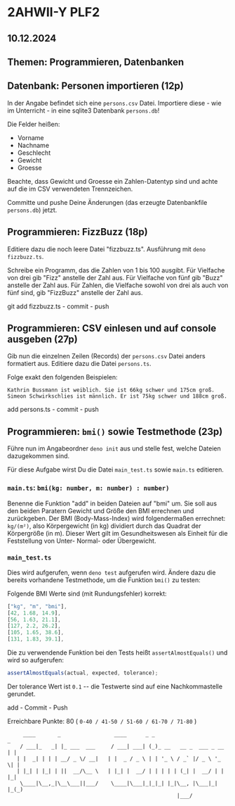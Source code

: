 # 2AHWII-Y PLF2

## 10.12.2024

## Themen: Programmieren, Datenbanken

## Datenbank: Personen importieren (12p)

In der Angabe befindet sich eine `persons.csv` Datei. Importiere diese - wie im Unterricht - in eine sqlite3 Datenbank `persons.db`!

Die Felder heißen:

- Vorname
- Nachname
- Geschlecht
- Gewicht
- Groesse

Beachte, dass Gewicht und Groesse ein Zahlen-Datentyp sind und achte auf die im CSV verwendeten Trennzeichen.

Committe und pushe Deine Änderungen (das erzeugte Datenbankfile `persons.db`) jetzt.

## Programmieren: FizzBuzz (18p)

Editiere dazu die noch leere Datei "fizzbuzz.ts". Ausführung mit `deno fizzbuzz.ts`.

Schreibe ein Programm, das die Zahlen von 1 bis 100 ausgibt.
Für Vielfache von drei gib "Fizz" anstelle der Zahl aus.
Für Vielfache von fünf gib "Buzz" anstelle der Zahl aus.
Für Zahlen, die Vielfache sowohl von drei als auch von fünf sind, gib "FizzBuzz" anstelle der Zahl aus.

git add fizzbuzz.ts - commit - push

## Programmieren: CSV einlesen und auf console ausgeben (27p)

Gib nun die einzelnen Zeilen (Records) der `persons.csv` Datei anders formatiert aus. Editiere dazu die Datei `persons.ts`.

Folge exakt den folgenden Beispielen:

```text
Kathrin Bussmann ist weiblich. Sie ist 66kg schwer und 175cm groß.
Simeon Schwirkschlies ist männlich. Er ist 75kg schwer und 188cm groß.
```

add persons.ts - commit - push

## Programmieren: `bmi()` sowie Testmethode (23p)

Führe nun im Angabeordner `deno init` aus und stelle fest, welche Dateien dazugekommen sind.

Für diese Aufgabe wirst Du die Datei `main_test.ts` sowie `main.ts` editieren.

### `main.ts`: `bmi(kg: number, m: number) : number)`

Benenne die Funktion "add" in beiden Dateien auf "bmi" um. Sie soll aus den beiden Paratern Gewicht und Größe den BMI errechnen und zurückgeben. Der BMI (Body-Mass-Index) wird folgendermaßen errechnet: `kg/(m²)`, also Körpergewicht (in kg) dividiert durch das Quadrat der Körpergröße (in m). Dieser Wert gilt im Gesundheitswesen als Einheit für die Feststellung von Unter- Normal- oder Übergewicht.

### `main_test.ts`

Dies wird aufgerufen, wenn `deno test` aufgerufen wird. Ändere dazu die bereits vorhandene Testmethode, um die Funktion `bmi()` zu testen:

Folgende BMI Werte sind (mit Rundungsfehler) korrekt:

```js
["kg", "m", "bmi"],
[42, 1.68, 14.9],
[56, 1.63, 21.1],
[127, 2.2, 26.2],
[105, 1.65, 38.6],
[131, 1.83, 39.1],
```

Die zu verwendende Funktion bei den Tests heißt `assertAlmostEquals()` und wird so aufgerufen:

```js
assertAlmostEquals(actual, expected, tolerance);
```

Der tolerance Wert ist `0.1` -- die Testwerte sind auf eine Nachkommastelle gerundet.

add - Commit - Push

Erreichbare Punkte: 80 ( `0-40 / 41-50 / 51-60 / 61-70 / 71-80` )

```text
     ____       _                 ____      _ _                        _
    / ___|_   _| |_ ___  ___     / ___| ___| (_)_ __   __ _  ___ _ __ | |
   | |  _| | | | __/ _ \/ __|   | |  _ / _ \ | | '_ \ / _` |/ _ \ '_ \| |
   | |_| | |_| | ||  __/\__ \   | |_| |  __/ | | | | | (_| |  __/ | | |_|
    \____|\__,_|\__\___||___/    \____|\___|_|_|_| |_|\__, |\___|_| |_(_)
                                                      |___/
```
